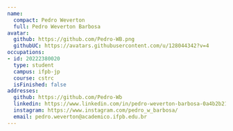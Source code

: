 ```yaml
---
name:
  compact: Pedro Weverton
  full: Pedro Weverton Barbosa
avatar:
  github: https://github.com/Pedro-WB.png
  githubUC: https://avatars.githubusercontent.com/u/128044342?v=4
occupations:
- id: 20222380020
  type: student
  campus: ifpb-jp
  course: cstrc
  isFinished: false
addresses:
  github: https://github.com/Pedro-Wb
  linkedin: https://www.linkedin.com/in/pedro-weverton-barbosa-0a4b2b213/
  instagram: https://www.instagram.com/pedro_w_barbosa/
  email: pedro.weverton@academico.ifpb.edu.br
---
```

